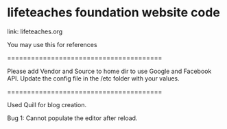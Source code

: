 lifeteaches foundation website code
=======================================

link: lifeteaches.org

You may use this for references

=======================================

Please add Vendor and Source to home dir to use Google and Facebook API.
Update the config file in the /etc folder with your values.

=======================================

Used Quill for blog creation.

Bug 1: Cannot populate the editor after reload.
